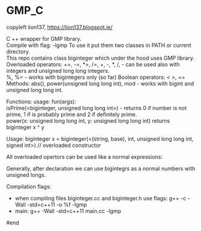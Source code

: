 # GMP_C
copyleft lion137, https://lion137.blogspot.ie/

C ++ wrapper for GMP library.    
Compile with flag: -lgmp
To use it put them two classes in PATH or current directory.   
This repo contains class biginteger which under the hood uses GMP library.
Overloaded operators: +=, -=, *=, /=, +, -, *, /, - can be used also with integers and unsigned long long integers.       
%, %= - works with bigintegers only (so far)
Boolean operators: < >, ==    
Methods: abs(), power(unsigned long long int), mod - works with bigint and unsigned long long int.    

Functions: usage: fun(args):    
isPrime(<biginteger, unsigned long long int>)  - returns 0 if number is not prime, 1 if is probably prime and 2 if definitely prime.    
power(x: unsigned long long int, y: unsigned long long int) returns biginteger x ^ y    

Usage:
biginteger x = biginteger(<(string, base), int, unsigned long long int, signed int>) // overloaded constructor    

All overloaded opertors can be used like a normal expressions:    

Generally, after declaration we can use bigintegrs as a normal numbers with unsigned longs.

Compilation flags:
- when compiling files biginteger.cc and biginteger.h use flags: g++ -c -Wall  -std=c++11 -o %f -lgmp
- main: g++ -Wall -std=c++11 main.cc -lgmp

#end
